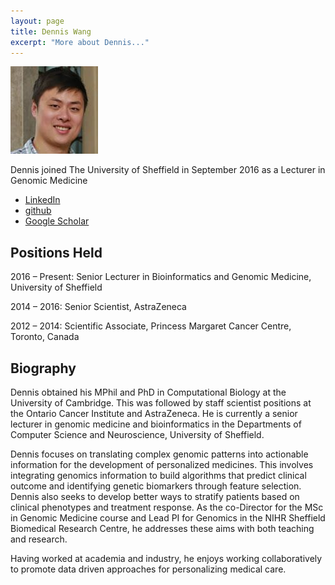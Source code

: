 ```yaml
---
layout: page
title: Dennis Wang
excerpt: "More about Dennis..."
---
```


![dennis](../images/Dennis_wang.jpg)

Dennis joined The University of Sheffield in September 2016 as a Lecturer in Genomic Medicine

- [LinkedIn](https://www.linkedin.com/in/dennis-wang-77378828/)
- [github](https://github.com/TransAnalytics)
- [Google Scholar](https://scholar.google.co.uk/citations?user=1dgKTJoAAAAJ&hl=en)

## Positions Held
2016 – Present: Senior Lecturer in Bioinformatics and Genomic Medicine, University of Sheffield

2014 – 2016: Senior Scientist, AstraZeneca

2012 – 2014: Scientific Associate, Princess Margaret Cancer Centre, Toronto, Canada

 
## Biography
Dennis obtained his MPhil and PhD in Computational Biology at the University of Cambridge. This was followed by staff scientist positions at the Ontario Cancer Institute and AstraZeneca.  He is currently a senior lecturer in genomic medicine and bioinformatics in the Departments of Computer Science and Neuroscience, University of Sheffield.

Dennis focuses on translating complex genomic patterns into actionable information for the development of personalized medicines. This involves integrating genomics information to build algorithms that predict clinical outcome and identifying genetic biomarkers through feature selection. Dennis also seeks to develop better ways to stratify patients based on clinical phenotypes and treatment response. As the co-Director for the MSc in Genomic Medicine course and Lead PI for Genomics in the NIHR Sheffield Biomedical Research Centre, he addresses these aims with both teaching and research. 

Having worked at academia and industry, he enjoys working collaboratively to promote data driven approaches for personalizing medical care. 


